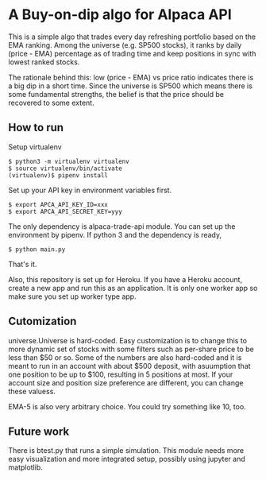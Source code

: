 # A Buy-on-dip algo for Alpaca API

This is a simple algo that trades every day refreshing portfolio based on the EMA ranking.
Among the universe (e.g. SP500 stocks), it ranks by daily (price - EMA) percentage as of
trading time and keep positions in sync with lowest ranked stocks.

The rationale behind this: low (price - EMA) vs price ratio indicates there is a big dip
in a short time. Since the universe is SP500 which means there is some fundamental strengths,
the belief is that the price should be recovered to some extent.

## How to run

Setup virtualenv

```
$ python3 -m virtualenv virtualenv
$ source virtualenv/bin/activate
(virtualenv)$ pipenv install
```

Set up your API key in environment variables first.

```
$ export APCA_API_KEY_ID=xxx
$ export APCA_API_SECRET_KEY=yyy
```

The only dependency is alpaca-trade-api module. You can set up the environment by
pipenv. If python 3 and the dependency is ready,

```
$ python main.py
```

That's it.

Also, this repository is set up for Heroku. If you have a Heroku account, create a new
app and run this as an application. It is only one worker app so make sure you set up
worker type app.

## Cutomization

universe.Universe is hard-coded. Easy customization is to change this to more dynamic
set of stocks with some filters such as per-share price to be less than $50 or so.
Some of the numbers are also hard-coded and it is meant to run in an account with about
$500 deposit, with asuumption that one position to be up to \$100, resulting in 5 positions
at most. If your account size and position size preference are different, you can
change these valuess.

EMA-5 is also very arbitrary choice. You could try something like 10, too.

## Future work

There is btest.py that runs a simple simulation. This module needs more easy visualization
and more integrated setup, possibly using jupyter and matplotlib.
